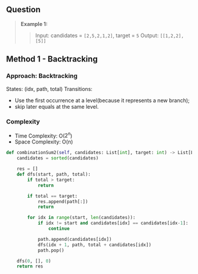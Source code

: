 ## Question

> **Example 1:**
>> Input: candidates = `[2,5,2,1,2]`, target = `5`
>> Output: `[[1,2,2],[5]]`

## Method 1 - Backtracking
### Approach: Backtracking
States: (idx, path, total)
Transitions:
- Use the first occurrence at a level(because it represents a new branch);
- skip later equals at the same level.
### Complexity
- Time Complexity: O($2^n$)
- Space Complexity: O(n)

```python
def combinationSum2(self, candidates: List[int], target: int) -> List[List[int]]:
    candidates = sorted(candidates)

    res = []
    def dfs(start, path, total):
        if total > target:
            return

        if total == target:
            res.append(path[:])
            return

        for idx in range(start, len(candidates)):
            if idx != start and candidates[idx] == candidates[idx-1]:
                continue

            path.append(candidates[idx])
            dfs(idx + 1, path, total + candidates[idx])
            path.pop()

    dfs(0, [], 0)
    return res
```
